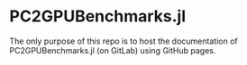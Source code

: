 # PC2GPUBenchmarks.jl
The only purpose of this repo is to host the documentation of PC2GPUBenchmarks.jl (on GitLab) using GitHub pages.
